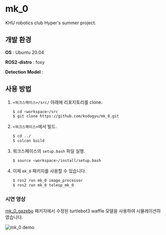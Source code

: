 # mk_0
KHU robotics club Hyper's summer project.

## 개발 환경

**OS** : Ubuntu 20.04

**ROS2-distro** : foxy

**Detection Model** : 

## 사용 방법

1. `<워크스페이스>/src/` 아래에 리포지토리를 clone.
    
    ```bash
    $ cd <workspace>/src
    $ git clone https://github.com/kodogyu/mk_0.git
    ```
    
2. `<워크스페이스>`에서 빌드.
    
    ```bash
    $ cd ../
    $ colcon build
    ```
    
3. 워크스페이스의 `setup.bash` 파일 실행.
    
    ```bash
    $ source <workspace>/install/setup.bash
    ```
    
4. 이제 `mk_0` 패키지를 사용할 수 있습니다.
    
    ```bash
    $ ros2 run mk_0 image_processor
    $ ros2 run mk_0 teleop_mk_0
    ```

### 시연 영상
[mk_0_gazebo](https://github.com/kodogyu/mk_0_gazebo) 패키지에서 수정된 turtlebot3 waffle 모델을 사용하여 시뮬레이션하였습니다.

![mk_0 demo](images/mk_0%20demo.gif)
